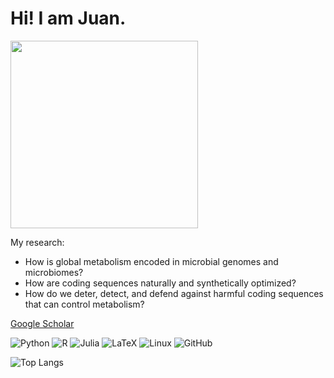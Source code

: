 # Hi! I am Juan.

<img src="https://github.com/juanvillada/juanvillada.github.io/blob/master/img/github_page.png" width="300px">

My research:
- How is global metabolism encoded in microbial genomes and microbiomes?
- How are coding sequences naturally and synthetically optimized?
- How do we deter, detect, and defend against harmful coding sequences that can control metabolism?

[Google Scholar](https://scholar.google.com/citations?user=T-LwsdoAAAAJ&hl=en)


![Python](https://img.shields.io/badge/python-3670A0?style=for-the-badge&logo=python&logoColor=ffdd54) ![R](https://img.shields.io/badge/r-%23276DC3.svg?style=for-the-badge&logo=r&logoColor=white) ![Julia](https://img.shields.io/badge/-Julia-9558B2?style=for-the-badge&logo=julia&logoColor=white) ![LaTeX](https://img.shields.io/badge/latex-%23008080.svg?style=for-the-badge&logo=latex&logoColor=white) ![Linux](https://img.shields.io/badge/Linux-FCC624?style=for-the-badge&logo=linux&logoColor=black) ![GitHub](https://img.shields.io/badge/github-%23121011.svg?style=for-the-badge&logo=github&logoColor=white)

![Top Langs](https://github-readme-stats.vercel.app/api/top-langs/?username=juanvillada&layout=compact)
